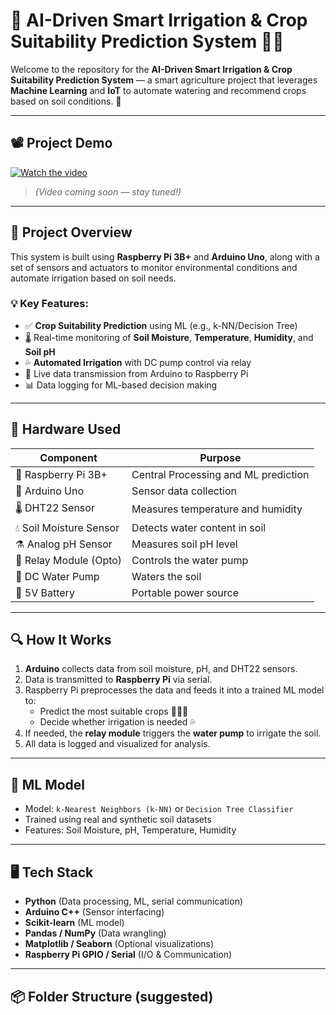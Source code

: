 # 🌾 AI-Driven Smart Irrigation & Crop Suitability Prediction System 🤖💧

Welcome to the repository for the **AI-Driven Smart Irrigation & Crop Suitability Prediction System** — a smart agriculture project that leverages **Machine Learning** and **IoT** to automate watering and recommend crops based on soil conditions. 🌱

---

## 📽️ Project Demo

[![Watch the video](https://img.shields.io/badge/Watch%20Demo-YouTube-red?logo=youtube)](https://your-video-link-here.com)

> *(Video coming soon — stay tuned!)*

---

## 🚀 Project Overview

This system is built using **Raspberry Pi 3B+** and **Arduino Uno**, along with a set of sensors and actuators to monitor environmental conditions and automate irrigation based on soil needs.

### 💡 Key Features:
- ✅ **Crop Suitability Prediction** using ML (e.g., k-NN/Decision Tree)
- 🌡️ Real-time monitoring of **Soil Moisture**, **Temperature**, **Humidity**, and **Soil pH**
- 💦 **Automated Irrigation** with DC pump control via relay
- 🔄 Live data transmission from Arduino to Raspberry Pi
- 📊 Data logging for ML-based decision making

---

## 🧰 Hardware Used

| Component                  | Purpose                              |
|---------------------------|--------------------------------------|
| 🧠 Raspberry Pi 3B+        | Central Processing and ML prediction |
| 🔌 Arduino Uno            | Sensor data collection               |
| 🌡️ DHT22 Sensor           | Measures temperature and humidity    |
| 💧 Soil Moisture Sensor   | Detects water content in soil        |
| ⚗️ Analog pH Sensor        | Measures soil pH level               |
| 🔄 Relay Module (Opto)    | Controls the water pump              |
| 🚿 DC Water Pump          | Waters the soil                      |
| 🔋 5V Battery             | Portable power source                |

---

## 🔍 How It Works

1. **Arduino** collects data from soil moisture, pH, and DHT22 sensors.
2. Data is transmitted to **Raspberry Pi** via serial.
3. Raspberry Pi preprocesses the data and feeds it into a trained ML model to:
   - Predict the most suitable crops 🌽🌾🍅
   - Decide whether irrigation is needed 💦
4. If needed, the **relay module** triggers the **water pump** to irrigate the soil.
5. All data is logged and visualized for analysis.

---

## 🧠 ML Model

- Model: `k-Nearest Neighbors (k-NN)` or `Decision Tree Classifier`
- Trained using real and synthetic soil datasets
- Features: Soil Moisture, pH, Temperature, Humidity

---

## 🖥️ Tech Stack

- **Python** (Data processing, ML, serial communication)
- **Arduino C++** (Sensor interfacing)
- **Scikit-learn** (ML model)
- **Pandas / NumPy** (Data wrangling)
- **Matplotlib / Seaborn** (Optional visualizations)
- **Raspberry Pi GPIO / Serial** (I/O & Communication)

---

## 📦 Folder Structure (suggested)

